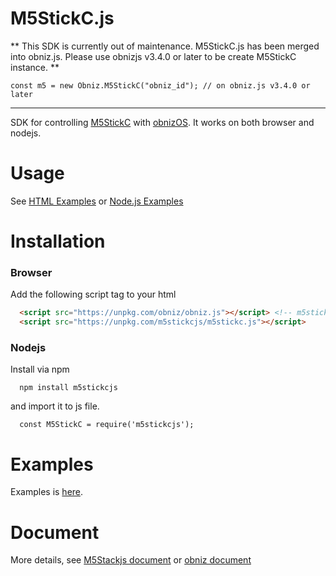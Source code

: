 # M5StickC.js


** 
This SDK is currently out of maintenance.
M5StickC.js has been merged into obniz.js.
Please use obnizjs v3.4.0 or later to be create M5StickC instance. **

```
const m5 = new Obniz.M5StickC("obniz_id"); // on obniz.js v3.4.0 or later
```

---


SDK for controlling [M5StickC](https://docs.m5stack.com/#/en/core/m5stickc) with [obnizOS](https://obniz.io).
It works on both browser and nodejs.


# Usage

See [HTML Examples](./examples/html) or [Node.js Examples](./examples/nodejs)


# Installation

### Browser
Add the following script tag to your html

```html
  <script src="https://unpkg.com/obniz/obniz.js"></script> <!-- m5stickc.js use obniz.js.  load obniz.js before m5stickc.js -->
  <script src="https://unpkg.com/m5stickcjs/m5stickc.js"></script>
```

### Nodejs
Install via npm

```
  npm install m5stickcjs
```

and import it to js file.

```nodejs
  const M5StickC = require('m5stickcjs');
```


# Examples

Examples is [here](/examples).

# Document
More details, see [M5Stackjs document](https://obniz.github.io/m5stickcjs/classes/_src_m5stickc_.m5stickc.html) or [obniz document](https://obniz.io/doc/root)
